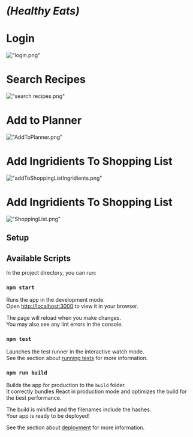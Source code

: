 # ***(Healthy Eats)***

  # Login 
  !["login.png"](https://github.com/harjeet14/healthy-eats/blob/main/healthy-eats-ui/src/Docs/login.png)
  # Search Recipes
  !["search recipes.png"](https://github.com/harjeet14/healthy-eats/blob/main/healthy-eats-ui/src/Docs/search%20recipes.png)
  # Add to Planner
  !["AddToPlanner.png"](https://github.com/harjeet14/healthy-eats/blob/main/healthy-eats-ui/src/Docs/RecipeAddToPlanner.png)
  # Add Ingridients To Shopping List
  !["addToShoppingListIngridients.png"](https://github.com/harjeet14/healthy-eats/blob/main/healthy-eats-ui/src/Docs/addToShoppingListINgridients.png)
  # Add Ingridients To Shopping List
  !["ShoppingList.png"](https://github.com/harjeet14/healthy-eats/blob/main/healthy-eats-ui/src/Docs/shoppingList.png)  
## Setup
## Available Scripts

In the project directory, you can run:

### `npm start`

Runs the app in the development mode.\
Open [http://localhost:3000](http://localhost:3000) to view it in your browser.

The page will reload when you make changes.\
You may also see any lint errors in the console.

### `npm test`

Launches the test runner in the interactive watch mode.\
See the section about [running tests](https://facebook.github.io/create-react-app/docs/running-tests) for more information.

### `npm run build`

Builds the app for production to the `build` folder.\
It correctly bundles React in production mode and optimizes the build for the best performance.

The build is minified and the filenames include the hashes.\
Your app is ready to be deployed!

See the section about [deployment](https://facebook.github.io/create-react-app/docs/deployment) for more information.

